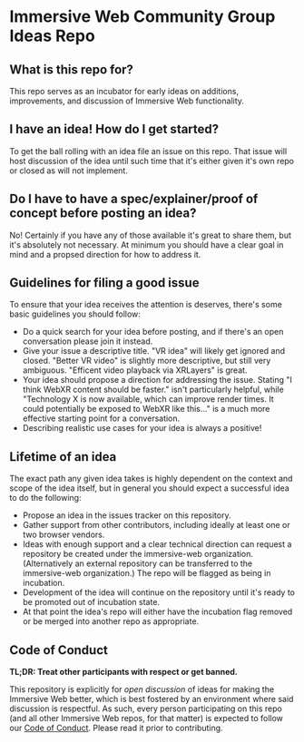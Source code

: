 # Immersive Web Community Group Ideas Repo

## What is this repo for?
This repo serves as an incubator for early ideas on additions, improvements, and discussion of Immersive Web functionality.

## I have an idea! How do I get started?
To get the ball rolling with an idea file an issue on this repo. That issue will host discussion of the idea until such time that it's either given it's own repo or closed as will not implement.

## Do I have to have a spec/explainer/proof of concept before posting an idea?
No! Certainly if you have any of those available it's great to share them, but it's absolutely not necessary. At minimum you should have a clear goal in mind and a propsed direction for how to address it.

## Guidelines for filing a good issue
To ensure that your idea receives the attention is deserves, there's some basic guidelines you should follow:

  - Do a quick search for your idea before posting, and if there's an open conversation please join it instead.
  - Give your issue a descriptive title. "VR idea" will likely get ignored and closed. "Better VR video" is slightly more descriptive, but still very ambiguous. "Efficent video playback via XRLayers" is great.
  - Your idea should propose a direction for addressing the issue. Stating "I think WebXR content should be faster." isn't particularly helpful, while "Technology X is now available, which can improve render times. It could potentially be exposed to WebXR like this..." is a much more effective starting point for a conversation.
  - Describing realistic use cases for your idea is always a positive!

## Lifetime of an idea
The exact path any given idea takes is highly dependent on the context and scope of the idea itself, but in general you should expect a successful idea to do the following:

  - Propose an idea in the issues tracker on this repository.
  - Gather support from other contributors, including ideally at least one or two browser vendors.
  - Ideas with enough support and a clear technical direction can request a repository be created under the immersive-web organization. (Alternatively an external repository can be transferred to the immersive-web organization.) The repo will be flagged as being in incubation.
  - Development of the idea will continue on the repository until it's ready to be promoted out of incubation state.
  - At that point the idea's repo will either have the incubation flag removed or be merged into another repo as appropriate.

## Code of Conduct
**TL;DR: Treat other participants with respect or get banned.**

This repository is explicitly for *open discussion* of ideas for making the Immersive Web better, which is best fostered by an environment where said discussion is respectful. As such, every person participating on this repo (and all other Immersive Web repos, for that matter) is expected to follow our [Code of Conduct](https://github.com/immersive-web/need_a_link_here). Please read it prior to contributing.